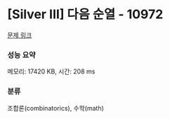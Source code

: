 # [Silver III] 다음 순열 - 10972 

[문제 링크](https://www.acmicpc.net/problem/10972) 

### 성능 요약

메모리: 17420 KB, 시간: 208 ms

### 분류

조합론(combinatorics), 수학(math)

